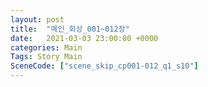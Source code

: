 ```yaml
---
layout: post
title:  "메인_회상_001~012장"
date:   2021-03-03 23:00:00 +0000
categories: Main
Tags: Story Main
SceneCode: ["scene_skip_cp001-012_q1_s10"]
---
```

